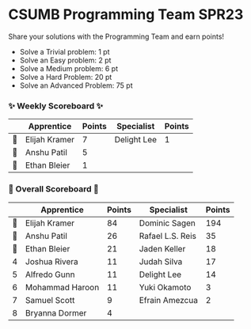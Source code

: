 # CSUMB Programming Team SPR23

Share your solutions with the Programming Team and earn points!

- Solve a Trivial problem: 1 pt
- Solve an Easy problem: 2 pt
- Solve a Medium problem: 6 pt
- Solve a Hard Problem: 20 pt
- Solve an Advanced Problem: 75 pt

### ✨ Weekly Scoreboard ✨
| |Apprentice|Points|Specialist|Points|
|-------|-------|-------|-------|-------|
|🥇|Elijah Kramer|7|Delight Lee|1|
|🥈|Anshu Patil|5| | |
|🥉|Ethan Bleier|1| | |

### 🏁 Overall Scoreboard 🏁
| |Apprentice|Points|Specialist|Points|
|-------|-------|-------|-------|-------|
|🥇|Elijah Kramer|84|Dominic Sagen|194|
|🥈|Anshu Patil|26|Rafael L.S. Reis|35|
|🥉|Ethan Bleier|21|Jaden Keller|18|
|4|Joshua Rivera|11|Judah Silva|17|
|5|Alfredo Gunn|11|Delight Lee|14|
|6|Mohammad Haroon|11|Yuki Okamoto|3|
|7|Samuel Scott|9|Efrain Amezcua|2|
|8|Bryanna Dormer|4| | |
